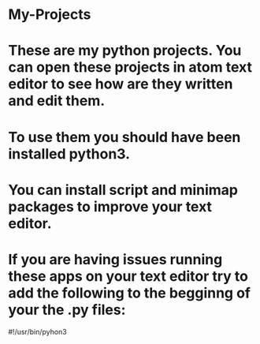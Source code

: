 # My-Projects

# These are my python projects. You can open these projects in atom text editor to see how are they written and edit them.
# To use them you should have been installed python3.
# You can install script and minimap packages to improve your text editor.

# If you are having issues running these apps on your text editor try to add the following to the begginng of your the .py files:
#!/usr/bin/pyhon3
